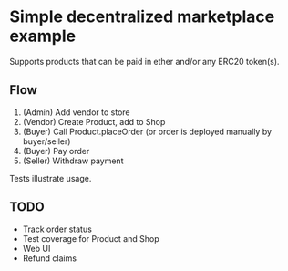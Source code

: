 # Simple decentralized marketplace example

Supports products that can be paid in ether and/or any ERC20 token(s).

## Flow
1. (Admin) Add vendor to store
2. (Vendor) Create Product, add to Shop
3. (Buyer) Call Product.placeOrder (or order is deployed manually by buyer/seller)
4. (Buyer) Pay order
5. (Seller) Withdraw payment

Tests illustrate usage.

## TODO
* Track order status
* Test coverage for Product and Shop
* Web UI
* Refund claims